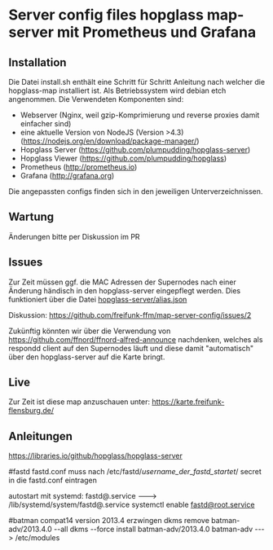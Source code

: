 # Server config files hopglass map-server mit Prometheus und Grafana

## Installation

Die Datei install.sh enthält eine Schritt für Schritt Anleitung nach welcher die hopglass-map installiert ist. Als Betriebssystem wird debian etch angenommen. Die Verwendeten Komponenten sind:

- Webserver (Nginx, weil gzip-Komprimierung und reverse proxies damit einfacher sind)
- eine aktuelle Version von NodeJS (Version >4.3) (https://nodejs.org/en/download/package-manager/)
- Hopglass Server (https://github.com/plumpudding/hopglass-server)
- Hopglass Viewer (https://github.com/plumpudding/hopglass)
- Prometheus (http://prometheus.io)
- Grafana (http://grafana.org)

Die angepassten configs finden sich in den jeweiligen Unterverzeichnissen.

## Wartung

Änderungen bitte per Diskussion im PR

## Issues

Zur Zeit müssen ggf. die MAC Adressen der Supernodes nach einer Änderung händisch in den hopglass-server eingepflegt werden. Dies funktioniert über die Datei [hopglass-server/alias.json](hopglass-server/alias.json)

Diskussion: https://github.com/freifunk-ffm/map-server-config/issues/2

Zukünftig könnten wir über die Verwendung von https://github.com/ffnord/ffnord-alfred-announce nachdenken, welches als respondd client auf den Supernodes läuft und diese damit "automatisch" über den hopglass-server auf die Karte bringt.


## Live

Zur Zeit ist diese map anzuschauen unter: https://karte.freifunk-flensburg.de/

## Anleitungen
https://libraries.io/github/hopglass/hopglass-server


#fastd 
fastd.conf muss nach /etc/fastd/_username_der_fastd_startet_/
secret in die fastd.conf eintragen

autostart mit systemd:
fastd@.service ---> /lib/systemd/system/fastd@.service
systemctl enable fastd@root.service

#batman compat14 version 2013.4 erzwingen
dkms remove batman-adv/2013.4.0 --all
dkms --force install batman-adv/2013.4.0
batman-adv ---> /etc/modules

